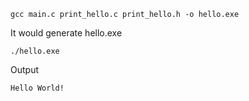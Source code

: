 
```
gcc main.c print_hello.c print_hello.h -o hello.exe
```

It would generate hello.exe

```
./hello.exe
```

Output
```
Hello World!
```